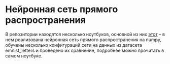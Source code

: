 # Нейронная сеть прямого распространения

В репозитории находятся несколько ноутбуков, 
основной из них [этот](lab1_emnist_letters.ipynb) &ndash; 
в нем реализована нейронная сеть прямого распространения на numpy, 
обучены несколько конфигураций сети
на данных из датасета emnist_letters и проведено их сравнение, 
подробнее можно прочитать в самом ноутбуке.